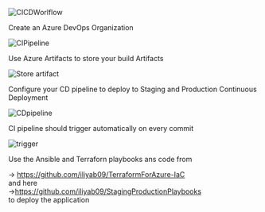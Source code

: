 ![CICDWorlflow](https://user-images.githubusercontent.com/16802411/139965225-d40eac2c-3931-4b36-b450-872ff214d802.png)

Create an Azure DevOps Organization

![CIPipeline](https://user-images.githubusercontent.com/16802411/139965365-88ca738c-f4f8-4879-b8d2-69ec9b16a5a4.png)

Use Azure Artifacts to store your build Artifacts

![Store artifact](https://user-images.githubusercontent.com/16802411/139965463-4f5841f8-d801-4c7b-8b02-f4cc496b9462.png)

Configure your CD pipeline to deploy to Staging and Production Continuous Deployment

![CDpipeline](https://user-images.githubusercontent.com/16802411/140539181-d07f46c9-4b3c-4411-bb4c-ecc33e31bffe.png)

CI pipeline should trigger automatically on every commit

![trigger](https://user-images.githubusercontent.com/16802411/139965879-ea889dcb-8e5e-45fe-857f-662d8977a18b.png)

Use the Ansible and Terraforn playbooks ans code from</br>

-> https://github.com/iliyab09/TerraformForAzure-IaC </br>
and here</br>
->https://github.com/iliyab09/StagingProductionPlaybooks</br>
to deploy the application
